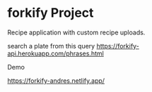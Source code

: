
# forkify Project

Recipe application with custom recipe uploads.


search a plate from this query https://forkify-api.herokuapp.com/phrases.html



Demo

https://forkify-andres.netlify.app/
